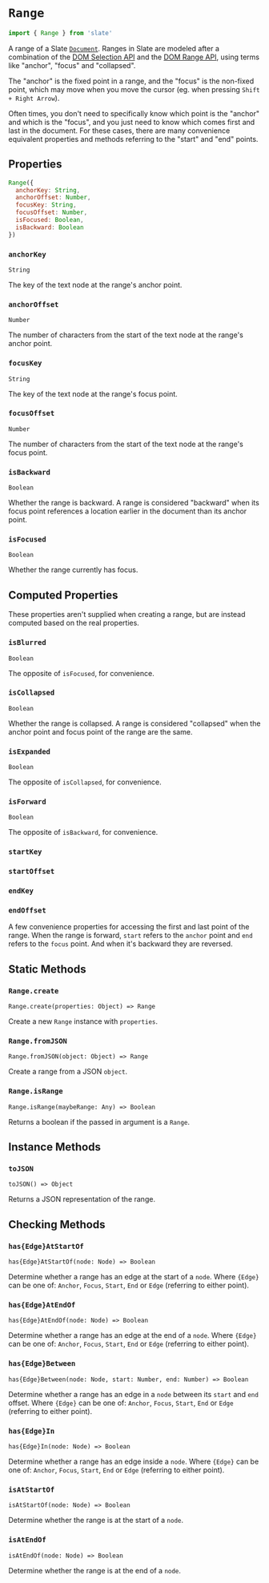 
# `Range`

```js
import { Range } from 'slate'
```

A range of a Slate [`Document`](./document.md). Ranges in Slate are modeled after a combination of the [DOM Selection API](https://developer.mozilla.org/en-US/docs/Web/API/Selection) and the [DOM Range API](https://developer.mozilla.org/en-US/docs/Web/API/Range), using terms like "anchor", "focus" and "collapsed".

The "anchor" is the fixed point in a range, and the "focus" is the non-fixed point, which may move when you move the cursor (eg. when pressing `Shift + Right Arrow`).

Often times, you don't need to specifically know which point is the "anchor" and which is the "focus", and you just need to know which comes first and last in the document. For these cases, there are many convenience equivalent properties and methods referring to the "start" and "end" points.


## Properties

```js
Range({
  anchorKey: String,
  anchorOffset: Number,
  focusKey: String,
  focusOffset: Number,
  isFocused: Boolean,
  isBackward: Boolean  
})
```

### `anchorKey`
`String`

The key of the text node at the range's anchor point.

### `anchorOffset`
`Number`

The number of characters from the start of the text node at the range's anchor point.

### `focusKey`
`String`

The key of the text node at the range's focus point.

### `focusOffset`
`Number`

The number of characters from the start of the text node at the range's focus point.

### `isBackward`
`Boolean`

Whether the range is backward. A range is considered "backward" when its focus point references a location earlier in the document than its anchor point.

### `isFocused`
`Boolean`

Whether the range currently has focus.


## Computed Properties

These properties aren't supplied when creating a range, but are instead computed based on the real properties.

### `isBlurred`
`Boolean`

The opposite of `isFocused`, for convenience.

### `isCollapsed`
`Boolean`

Whether the range is collapsed. A range is considered "collapsed" when the anchor point and focus point of the range are the same.

### `isExpanded`
`Boolean`

The opposite of `isCollapsed`, for convenience.

### `isForward`
`Boolean`

The opposite of `isBackward`, for convenience.

### `startKey`
### `startOffset`
### `endKey`
### `endOffset`

A few convenience properties for accessing the first and last point of the range. When the range is forward, `start` refers to the `anchor` point and `end` refers to the `focus` point. And when it's backward they are reversed.


## Static Methods

### `Range.create`
`Range.create(properties: Object) => Range`

Create a new `Range` instance with `properties`.

### `Range.fromJSON`
`Range.fromJSON(object: Object) => Range`

Create a range from a JSON `object`.

### `Range.isRange`
`Range.isRange(maybeRange: Any) => Boolean`

Returns a boolean if the passed in argument is a `Range`.


## Instance Methods

### `toJSON`
`toJSON() => Object`

Returns a JSON representation of the range.


## Checking Methods

### `has{Edge}AtStartOf`
`has{Edge}AtStartOf(node: Node) => Boolean`

Determine whether a range has an edge at the start of a `node`. Where `{Edge}` can be one of: `Anchor`, `Focus`, `Start`, `End` or `Edge` (referring to either point).

### `has{Edge}AtEndOf`
`has{Edge}AtEndOf(node: Node) => Boolean`

Determine whether a range has an edge at the end of a `node`. Where `{Edge}` can be one of: `Anchor`, `Focus`, `Start`, `End` or `Edge` (referring to either point).

### `has{Edge}Between`
`has{Edge}Between(node: Node, start: Number, end: Number) => Boolean`

Determine whether a range has an edge in a `node` between its `start` and `end` offset. Where `{Edge}` can be one of: `Anchor`, `Focus`, `Start`, `End` or `Edge` (referring to either point).

### `has{Edge}In`
`has{Edge}In(node: Node) => Boolean`

Determine whether a range has an edge inside a `node`. Where `{Edge}` can be one of: `Anchor`, `Focus`, `Start`, `End` or `Edge` (referring to either point).

### `isAtStartOf`
`isAtStartOf(node: Node) => Boolean`

Determine whether the range is at the start of a `node`.

### `isAtEndOf`
`isAtEndOf(node: Node) => Boolean`

Determine whether the range is at the end of a `node`.
